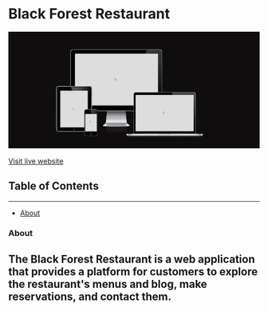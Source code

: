 # Black Forest Restaurant

![Am I Responsive](docs/am_i_responsive.jpg)

[Visit live website](https://pp4-restaurant-blackforest-8f755e627638.herokuapp.com/)

## Table of Contents
---
  - [About](#about)


### About

The Black Forest Restaurant is a web application that provides a platform for customers to explore the restaurant's menus and blog, make reservations, and contact them.
---

